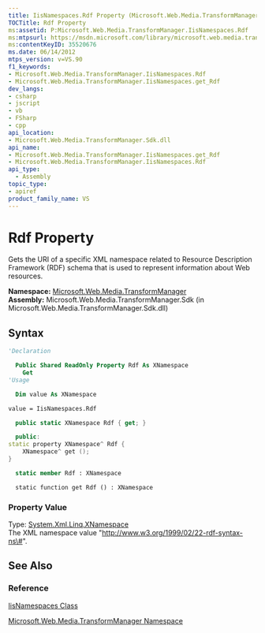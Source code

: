 ```yaml
---
title: IisNamespaces.Rdf Property (Microsoft.Web.Media.TransformManager)
TOCTitle: Rdf Property
ms:assetid: P:Microsoft.Web.Media.TransformManager.IisNamespaces.Rdf
ms:mtpsurl: https://msdn.microsoft.com/library/microsoft.web.media.transformmanager.iisnamespaces.rdf(v=VS.90)
ms:contentKeyID: 35520676
ms.date: 06/14/2012
mtps_version: v=VS.90
f1_keywords:
- Microsoft.Web.Media.TransformManager.IisNamespaces.Rdf
- Microsoft.Web.Media.TransformManager.IisNamespaces.get_Rdf
dev_langs:
- csharp
- jscript
- vb
- FSharp
- cpp
api_location:
- Microsoft.Web.Media.TransformManager.Sdk.dll
api_name:
- Microsoft.Web.Media.TransformManager.IisNamespaces.get_Rdf
- Microsoft.Web.Media.TransformManager.IisNamespaces.Rdf
api_type:
  - Assembly
topic_type:
- apiref
product_family_name: VS
---
```


# Rdf Property

Gets the URI of a specific XML namespace related to Resource Description Framework (RDF) schema that is used to represent information about Web resources.

**Namespace:**  [Microsoft.Web.Media.TransformManager](microsoft-web-media-transformmanager-namespace.md)  
**Assembly:**  Microsoft.Web.Media.TransformManager.Sdk (in Microsoft.Web.Media.TransformManager.Sdk.dll)

## Syntax

```vb
'Declaration

  Public Shared ReadOnly Property Rdf As XNamespace
    Get
'Usage

  Dim value As XNamespace

value = IisNamespaces.Rdf
```

```csharp
  public static XNamespace Rdf { get; }
```

```cpp
  public:
static property XNamespace^ Rdf {
    XNamespace^ get ();
}
```

``` fsharp
  static member Rdf : XNamespace
```

```jscript
  static function get Rdf () : XNamespace
```

### Property Value

Type: [System.Xml.Linq.XNamespace](https://msdn.microsoft.com/library/bb291898)  
The XML namespace value "http://www.w3.org/1999/02/22-rdf-syntax-ns\#".  

## See Also

### Reference

[IisNamespaces Class](iisnamespaces-class-microsoft-web-media-transformmanager.md)

[Microsoft.Web.Media.TransformManager Namespace](microsoft-web-media-transformmanager-namespace.md)
